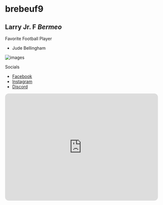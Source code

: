 # brebeuf9
## Larry Jr. F *Bermeo*

Favorite Football Player
- Jude Bellingham
 

 ![images](https://github.com/user-attachments/assets/0574561a-4dc0-4d75-8df0-b5911834dd94)
 
  Socials
  - [Facebook](https://www.facebook.com)
  - [Instagram](https://www.instagram.com/larryrallyrari/?next=%2F)
  - [Discord](https://www.discord.com)

<iframe style="border-radius:12px" src="https://open.spotify.com/embed/track/6n3HGiq4v35D6eFOSwqYuo?utm_source=generator" width="100%" height="352" frameBorder="0" allowfullscreen="" allow="autoplay; clipboard-write; encrypted-media; fullscreen; picture-in-picture" loading="lazy"></iframe>
